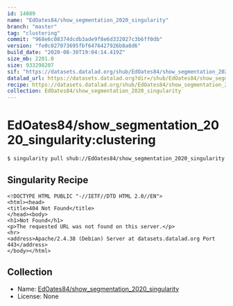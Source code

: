 ```yaml
---
id: 14089
name: "EdOates84/show_segmentation_2020_singularity"
branch: "master"
tag: "clustering"
commit: "968e6c08374dcdb3ade9f8e6d332027c3b6ff0db"
version: "fe0c027073695fbf6476427926b8a8d6"
build_date: "2020-08-30T19:04:14.419Z"
size_mb: 2201.0
size: 933298207
sif: "https://datasets.datalad.org/shub/EdOates84/show_segmentation_2020_singularity/clustering/2020-08-30-968e6c08-fe0c0270/fe0c027073695fbf6476427926b8a8d6.sif"
datalad_url: https://datasets.datalad.org?dir=/shub/EdOates84/show_segmentation_2020_singularity/clustering/2020-08-30-968e6c08-fe0c0270/
recipe: https://datasets.datalad.org/shub/EdOates84/show_segmentation_2020_singularity/clustering/2020-08-30-968e6c08-fe0c0270/Singularity
collection: EdOates84/show_segmentation_2020_singularity
---
```


# EdOates84/show_segmentation_2020_singularity:clustering

```bash
$ singularity pull shub://EdOates84/show_segmentation_2020_singularity:clustering
```

## Singularity Recipe

```singularity
<!DOCTYPE HTML PUBLIC "-//IETF//DTD HTML 2.0//EN">
<html><head>
<title>404 Not Found</title>
</head><body>
<h1>Not Found</h1>
<p>The requested URL was not found on this server.</p>
<hr>
<address>Apache/2.4.38 (Debian) Server at datasets.datalad.org Port 443</address>
</body></html>
```

## Collection

 - Name: [EdOates84/show_segmentation_2020_singularity](https://github.com/EdOates84/show_segmentation_2020_singularity)
 - License: None

